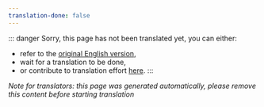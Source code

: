 ```yaml
---
translation-done: false
---
```

::: danger
Sorry, this page has not been translated yet, you can either:
- refer to the [original English version](<..\..\faq\README.md>),
- wait for a translation to be done,
- or contribute to translation effort [here](https://github.com/bsmg/wiki).
:::

_Note for translators: this page was generated automatically, please remove this content before starting translation_

